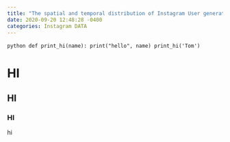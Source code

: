 ```yaml
---
title: "The spatial and temporal distribution of Instagram User generated contents in Iteawon commercial district, Seoul, Korea"
date: 2020-09-20 12:48:28 -0400
categories: Instagram DATA
---
```



​```python
def print_hi(name):
  print("hello", name)
print_hi('Tom')
​```

# HI
## HI
### HI
hi
